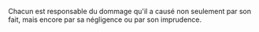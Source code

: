 Chacun est responsable du dommage qu'il a causé non seulement par son fait, mais encore par sa négligence ou par son imprudence.